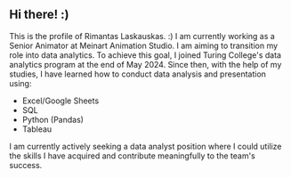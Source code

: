 ## Hi there! :)

This is the profile of Rimantas Laskauskas. :) I am currently working as a Senior Animator at Meinart Animation Studio. I am aiming to transition my role into data analytics. To achieve this goal, I joined Turing College's data analytics program at the end of May 2024. Since then, with the help of my studies, I have learned how to conduct data analysis and presentation using:

- Excel/Google Sheets
- SQL
- Python (Pandas)
- Tableau

I am currently actively seeking a data analyst position where I could utilize the skills I have acquired and contribute meaningfully to the team's success.
